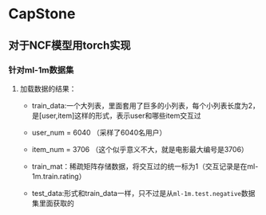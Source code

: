 # CapStone

## 对于NCF模型用torch实现
### 针对ml-1m数据集
1. 加载数据的结果：
    - train_data:一个大列表，里面套用了巨多的小列表，每个小列表长度为2，是[user,item]这样的形式，表示user和哪些item交互过
      
    - user_num = 6040 （采样了6040名用户）
    - item_num = 3706  （这个似乎意义不大，就是电影最大编号是3706）
    - train_mat：稀疏矩阵存储数据，将交互过的统一标为1（交互记录是在ml-1m.train.rating）
    - test_data:形式和train_data一样，只不过是从`ml-1m.test.negative`数据集里面获取的